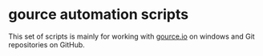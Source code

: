 # gource automation scripts

This set of scripts is mainly for working with [gource.io](http://gource.io) on windows and Git repositories on GitHub.